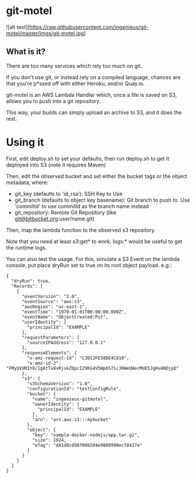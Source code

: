 # git-motel

![alt text][https://raw.githubusercontent.com/ingenieux/git-motel/master/imgs/git-motel.jpg]

## What is it?

There are too many services which rely too much on git. 

If you don't use git, or instead rely on a compiled language, chances are that you're p*ssed off with either
Heroku, and/or Quay.io.

git-motel is an AWS Lambda Handler which, once a file is saved on S3, allows you to push into a git repository.

This way, your builds can simply upload an archive to S3, and it does the rest.

# Using it

First, edit deploy.sh to set your defaults, then run deploy.sh to get it deployed into S3 (note it requires Maven)

Then, edit the observed bucket and set either the bucket tags or the object metadata, where:

  * git_key (defaults to 'id_rsa'): SSH Key to Use
  * git_branch (defaults to object key basename): Git branch to push to. Use 'commitId' to use commitId as the branch name instead
  * git_repository: Remote Git Repository (like git@bitbucket.org:user/name.git)

Then, map the lambda function to the observed s3 repository. 

Note that you need at least s3:get* to work. logs:* would be useful to get the runtime logs.

You can also test the usage. For this, simulate a S3 Event on the lambda console, put place dryRun set to true on its root object payload. e.g.:

```
{
  "dryRun": true,
  "Records": [
    {
      "eventVersion": "2.0",
      "eventSource": "aws:s3",
      "awsRegion": "us-east-1",
      "eventTime": "1970-01-01T00:00:00.000Z",
      "eventName": "ObjectCreated:Put",
      "userIdentity": {
        "principalId": "EXAMPLE"
      },
      "requestParameters": {
        "sourceIPAddress": "127.0.0.1"
      },
      "responseElements": {
        "x-amz-request-id": "C3D13FE58DE4C810",
        "x-amz-id-2": "FMyUVURIY8/IgAtTv8xRjskZQpcIZ9KG4V5Wp6S7S/JRWeUWerMUE5JgHvANOjpD"
      },
      "s3": {
        "s3SchemaVersion": "1.0",
        "configurationId": "testConfigRule",
        "bucket": {
          "name": "ingenieux-gitmotel",
          "ownerIdentity": {
            "principalId": "EXAMPLE"
          },
          "arn": "arn:aws:s3:::mybucket"
        },
        "object": {
          "key": "sample-docker-nodejs/app.tar.gz",
          "size": 1024,
          "eTag": "d41d8cd98f00b204e9800998ecf8427e"
        }
      }
    }
  ]
}
```
